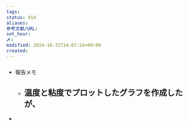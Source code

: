 ```yaml
---
tags: 
status: did
aliases: 
参考文献/URL: 
set_hour: 
〆: 
modified: 2024-10-31T14:07:24+09:00
created: 
---
```

### 
- 報告メモ
	- 温度と粘度でプロットしたグラフを作成したが、
		- 
- 